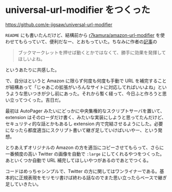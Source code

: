 # universal-url-modifier をつくった
https://github.com/e-jigsaw/universal-url-modifier

`README` にも書いたんだけど、結構前から [r7kamura/amazon-url-modifier](https://github.com/r7kamura/amazon-url-modifier) を使わせてもらっていて、便利だなー、とおもっていた。ちなみに作者の[記事](http://r7kamura.hatenablog.com/entry/2014/08/04/150113)の

> ブックマークレットを押せば動くとかではなくて、勝手に効果を発揮してほしいよね。

というあたりに共感した。

で、自分はというと Amazon に限らず何度も何度も手動で URL を補完することが結構あって「じゃあこの拡張がいろんなサイトに対応してればいいよね」というような思いつきが少し前にあった。それから暫く経って、今日ふと作ろうと思い立ってつくった。吉日だ。

最初は AutoPager みたいにどっかに中央集権的なスクリプトサーバを置いて、extension はそのローダだけ書く、みたいな実装にしようと思ってたんだけど、セキュリティ的な話とかもあるし extension 内で完結させるようにした。必要になったら都度適当にスクリプト書いて継ぎ足していけばいいやー、という発想。

とりあえずオリジナルの Amazon の方を適当にコピーさせてもらって、さらに一番頻度の高い Twitter の画像を自動で `:large` にしてくれるやつをつくった。あといくつか自動で URL 補完してほしいやつがあるのであとでつくる。

コードはめっちゃシンプルで、Twitter の方に関してはワンライナーである。基本的に正規表現をモリモリ書けば終わる話なのでまた思い立ったらベースで継ぎ足していきたい。
